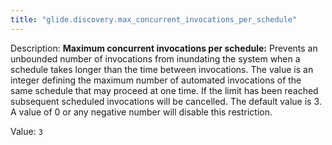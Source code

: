 ```yaml
---
title: "glide.discovery.max_concurrent_invocations_per_schedule"
---
```


Description: <b>Maximum concurrent invocations per schedule:</b> Prevents an unbounded number of invocations from inundating the system when a schedule takes longer than the time between invocations. The value is an integer defining the maximum number of automated invocations of the same schedule that may proceed at one time. If the limit has been reached subsequent scheduled invocations will be cancelled. The default value is 3. A value of 0 or any negative number will disable this restriction.

Value: `3`